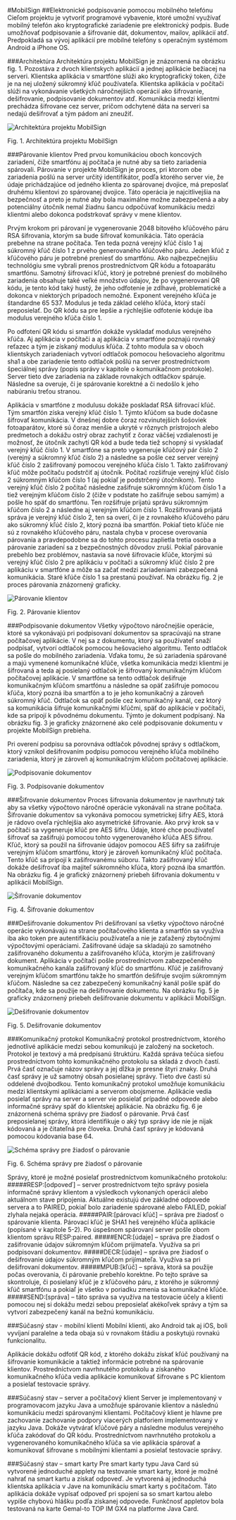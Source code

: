 #MobilSign
##Elektronické podpisovanie pomocou mobilného telefónu
Cieľom projektu je vytvoriť programové vybavenie, ktoré umožní využívať mobilný telefón ako kryptografické zariadenie pre elektronický podpis. Bude umožňovať podpisovanie a šifrovanie dát, dokumentov, mailov, aplikácií atď. Predpokladá sa vývoj aplikácií pre mobilné telefóny s operačným systémom Android a iPhone OS.

###Architektúra
Architektúra projektu MobilSign je znázornená na obrázku fig. 1. Pozostáva z dvoch klientskych aplikácií a jednej aplikácie bežiacej na serveri. Klientska aplikácia v smartfóne slúži ako kryptografický token, čiže je na nej uložený súkromný kľúč používateľa. Klientska aplikácia v počítači slúži na vykonávanie všetkých náročnejších operácií ako šifrovanie, dešifrovanie, podpisovanie dokumentov atď. Komunikácia medzi klientmi prechádza šifrovane cez server, pričom odchytené dáta na serveri sa nedajú dešifrovať a tým pádom ani zneužiť.

![Architektúra projektu MobilSign](http://i60.tinypic.com/rjmutk.png "Fig. 1. Architektúra projektu MobilSign")

Fig. 1. Architektúra projektu MobilSign

###Párovanie klientov
Pred prvou komunikáciou oboch koncových zariadení, čiže smartfónu aj počítača je nutné aby sa tieto zariadenia spárovali. Párovanie v projekte MobilSign je proces, pri ktorom obe zariadenia pošlú na server určitý identifikátor, podľa ktorého server vie, že údaje prichádzajúce od jedného klienta zo spárovanej dvojice, má preposlať druhému klientovi zo spárovanej dvojice. Táto operácia je najcitlivejšia na bezpečnosť a preto je nutné aby bola maximálne možne zabezpečená a aby potenciálny útočník nemal žiadnu šancu odpočúvať komunikáciu medzi klientmi alebo dokonca podstrkovať správy v mene klientov.

Prvým krokom pri párovaní je vygenerovanie 2048 bitového kľúčového páru RSA šifrovania, ktorým sa bude šifrovať komunikácia. Táto operácia prebehne na strane počítača. Ten teda pozná verejný kľúč číslo 1 aj súkromný kľúč číslo 1 z prvého generovaného kľúčového páru. Jeden kľúč z kľúčového páru je potrebné preniesť do smartfónu. Ako najbezpečnejšiu technológiu sme vybrali prenos prostredníctvom QR kódu a fotoaparátu smartfónu. Samotný šifrovací kľúč, ktorý je potrebné preniesť do mobilného zariadenia obsahuje také veľké množstvo údajov, že po vygenerovaní QR kódu, je tento kód taký hustý, že jeho odfotenie je zdĺhavé, problematické a dokonca v niektorých prípadoch nemožné. Exponent verejného kľúča je štandardne 65 537. Modulus je teda základ celého kľúča, ktorý stačí preposielať. Do QR kódu sa pre lepšie a rýchlejšie odfotenie kóduje iba modulus verejného kľúča číslo 1. 

Po odfotení QR kódu si smartfón dokáže vyskladať modulus verejného kľúča. Aj aplikácia v počítači a aj aplikácia v smartfóne poznajú rovnaký reťazec a tým je získaný modulus kľúča. Z tohto modula sa v oboch klientskych zariadeniach vytvorí odtlačok pomocou hešovacieho algoritmu sha1 a obe zariadenie tento odtlačok pošlú na server prostredníctvom špeciálnej správy (popis správy v kapitole o komunikačnom protokole). Server tieto dve zariadenia na základe rovnakých odtlačkov spáruje. Následne sa overuje, či je spárovanie korektné a či nedošlo k jeho nabúraniu treťou stranou.

Aplikácia v smartfóne z modulusu dokáže poskladať RSA šifrovací kľúč. Tým smartfón získa verejný kľúč číslo 1. Týmto kľúčom sa bude dočasne šifrovať komunikácia. V dnešnej dobre čoraz rozvinutejších šošoviek fotoaparátov, ktoré sú čoraz menšie a ukryté v rôznych prístrojoch alebo predmetoch a dokážu ostrý obraz zachytiť z čoraz väčšej vzdialenosti je možnosť, že útočník zachytí QR kód a bude teda tiež schopný si vyskladať verejný kľúč číslo 1. V smartfóne sa preto vygeneruje kľúčový pár číslo 2 (verejný a súkromný kľúč číslo 2) a následne sa pošle cez server verejný kľúč číslo 2 zašifrovaný pomocou verejného kľúča číslo 1. Takto zašifrovaný kľúč môže počítaču podstrčiť aj útočník. Počítač rozšifruje verejný kľúč číslo 2 súkromným kľúčom číslo 1 (aj pokiaľ je podstrčený útočníkom). Tento verejný kľúč číslo 2 počítač následne zašifruje súkromným kľúčom číslo 1 a tiež verejným kľúčom číslo 2 (čiže v podstate ho zašifruje sebou samým) a pošle ho späť do smartfónu. Ten rozšifruje prijatú správu súkromným kľúčom číslo 2 a následne aj verejným kľúčom číslo 1. Rozšifrovaná prijatá správa je verejný kľúč číslo 2, ten sa overí, či je z rovnakého kľúčového páru ako súkromný kľúč číslo 2, ktorý pozná iba smartfón. Pokiaľ tieto kľúče nie sú z rovnakého kľúčového páru, nastala chyba v procese overovania párovania a pravdepodobne sa do tohto procesu zaplietla tretia osoba a párovanie zariadení sa z bezpečnostných dôvodov zruší. Pokiaľ párovanie prebehlo bez problémov, nastavia sa nové šifrovacie kľúče, ktorými sú verejný kľúč číslo 2 pre aplikáciu v počítači a súkromný kľúč číslo 2 pre aplikáciu v smartfóne a môže sa začať medzi zariadeniami zabezpečená komunikácia. Staré kľúče číslo 1 sa prestanú používať. Na obrázku fig. 2 je proces párovania znázornený graficky.

![Párovanie klientov](http://i62.tinypic.com/2uiks9k.png "Fig. 2. Párovanie klientov")

Fig. 2. Párovanie klientov

###Podpisovanie dokumentov
Všetky výpočtovo náročnejšie operácie, ktoré sa vykonávajú pri podpisovaní dokumentov sa spracúvajú na strane počítačovej aplikácie. V nej sa z dokumentu, ktorý sa používateľ snaží podpísať, vytvorí odtlačok pomocou hešovacieho algoritmu. Tento odtlačok sa pošle do mobilného zariadenia. Vďaka tomu, že sú zariadenia spárované a majú vymenené komunikačné kľúče, všetka komunikácia medzi klientmi je šifrovaná a teda aj posielaný odtlačok je šifrovaný komunikačným kľúčom počítačovej aplikácie. V smartfóne sa tento odtlačok dešifruje komunikačným kľúčom smartfónu a následne sa opäť zašifruje pomocou kľúča, ktorý pozná iba smartfón a to je jeho komunikačný a zároveň súkromný kľúč. Odtlačok sa opäť pošle cez komunikačný kanál, cez ktorý sa komunikácia šifruje komunikačnými kľúčmi, späť do aplikácie v počítači, kde sa pripojí k pôvodnému dokumentu. Týmto je dokument podpísaný. Na obrázku fig. 3 je graficky znázornené ako celé podpisovanie dokumentu v projekte MobilSign prebieha.

Pri overení podpisu sa porovnáva odtlačok pôvodnej správy s odtlačkom, ktorý vznikol dešifrovaním podpisu pomocou verejného kľúča mobilného zariadenia, ktorý je zároveň aj komunikačným kľúčom počítačovej aplikácie.

![Podpisovanie dokumentov](http://i60.tinypic.com/2ezs55x.png "Fig. 3. Podpisovanie dokumentov")

Fig. 3. Podpisovanie dokumentov

###Šifrovanie dokumentov
Proces šifrovania dokumentov je navrhnutý tak aby sa všetky výpočtovo náročné operácie vykonávali na strane počítača. Šifrovanie dokumentov sa vykonáva pomocou symetrickej šifry AES, ktorá je rádovo oveľa rýchlejšia ako asymetrické šifrovanie. Ako prvý krok sa v počítači sa vygeneruje kľúč pre AES šifru. Údaje, ktoré chce používateľ šifrovať sa zašifrujú pomocou tohto vygenerovaného kľúča AES šifrou. Kľúč, ktorý sa použil na šifrovanie údajov pomocou AES šifry sa zašifruje verejným kľúčom smartfónu, ktorý je zároveň komunikačný kľúč počítača. Tento kľúč sa pripojí k zašifrovanému súboru. Takto zašifrovaný kľúč dokáže dešifrovať iba majiteľ súkromného kľúča, ktorý pozná iba smartfón. Na obrázku fig. 4 je grafický znázornený priebeh šifrovania dokumentu v aplikácii MobilSign.

![Šifrovanie dokumentov](http://i58.tinypic.com/143josi.png "Fig. 4. Šifrovanie dokumentov")

Fig. 4. Šifrovanie dokumentov

###Dešifrovanie dokumentov
Pri dešifrovaní sa všetky výpočtovo náročné operácie vykonávajú na strane počítačového klienta a smartfón sa využíva iba ako token pre autentifikáciu používateľa a nie je zaťažený zbytočnými výpočtovými operáciami. Zašifrované údaje sa skladajú zo samotného zašifrovaného dokumentu a zašifrovaného kľúča, ktorým je zašifrovaný dokument. Aplikácia v počítači pošle prostredníctvom zabezpečeného komunikačného kanála zašifrovaný kľúč do smartfónu. Kľúč je zašifrovaný verejným kľúčom smartfónu takže ho smartfón dešifruje svojim súkromným kľúčom. Následne sa cez zabezpečený komunikačný kanál pošle späť do počítača, kde sa použije na dešifrovanie dokumentu. Na obrázku fig. 5 je graficky znázornený priebeh dešifrovanie dokumentu v aplikácii MobilSign.

![Dešifrovanie dokumentov](http://i60.tinypic.com/nn06yp.png "Fig. 5. Dešifrovanie dokumentov")

Fig. 5. Dešifrovanie dokumentov

###Komunikačný protokol
Komunikačný protokol prostredníctvom, ktorého jednotlivé aplikácie medzi sebou komunikujú je založený na socketoch. Protokol je textový a má predpísanú štruktúru. Každá správa tečúca sieťou prostredníctvom tohto komunikačného protokolu sa skladá z dvoch častí. Prvá časť označuje názov správy a jej dĺžka je presne štyri znaky. Druhá časť správy je už samotný obsah posielanej správy. Tieto dve časti sú oddelené dvojbodkou. Tento komunikačný protokol umožňuje komunikáciu medzi klientskymi aplikáciami a serverom obojsmerne. Aplikácie vedia posielať správy na server a server vie posielať prípadné odpovede alebo informačné správy späť do klientskej aplikácie. Na obrázku fig. 6 je znázornená schéma správy pre žiadosť o párovanie. Prvá časť preposielanej správy, ktorá identifikuje o aký typ správy ide nie je nijak kódovaná a je čitateľná pre človeka. Druhá časť správy je kódovaná pomocou kódovania base 64.

![Schéma správy pre žiadosť o párovanie](http://i57.tinypic.com/2w4bbs2.png "Fig. 6. Schéma správy pre žiadosť o párovanie")

Fig. 6. Schéma správy pre žiadosť o párovanie

Správy, ktoré je možné posielať prostredníctvom komunikačného protokolu:
#####RESP:[odpoveď] 
– server prostredníctvom tejto správy posiela informačné správy klientom a výsledkoch vykonaných operácii alebo aktuálnom stave pripojenia. Aktuálne existujú dve základné odpovede servera a to PAIRED, pokiaľ bolo zariadenie spárované alebo FAILED, pokiaľ zlyhala nejaká operácia.
#####PAIR:[párovací kľúč]
– správa pre žiadosť o spárovanie klienta. Párovací kľúč je SHA1 heš verejného kľúča aplikácie (popísané v kapitole 5-2). Po úspešnom spárovaní server pošle obom klientom správu RESP:paired.
#####ENCR:[údaje]
– správa pre žiadosť o zašifrovanie údajov súkromným kľúčom prijímateľa. Využíva sa pri podpisovaní dokumentov.
#####DECR:[údaje]
– správa pre žiadosť o dešifrovanie údajov súkromným kľúčom prijímateľa. Využíva sa pri dešifrovaní dokumentov.
#####MPUB:[kľúč]
– správa, ktorá sa použije počas overovania, či párovanie prebehlo korektne. Po tejto správe sa skontroluje, či posielaný kľúč je z kľúčového páru, z ktorého je súkromný kľúč smartfónu a pokiaľ je všetko v poriadku zmenia sa komunikačné kľúče.
#####SEND:[správa]
– táto správa sa využíva na testovacie účely a klienti pomocou nej si dokážu medzi sebou preposielať akékoľvek správy a tým sa vytvorí zabezpečený kanál na bežnú komunikáciu.

###Súčasný stav - mobilní klienti 
Mobilní klienti, ako Android tak aj iOS, boli vyvíjaní paralelne a teda obaja sú v rovnakom štádiu a poskytujú rovnakú funkcionalitu. 

Aplikácie dokážu odfotiť QR kód, z ktorého dokážu získať kľúč používaný na šifrovanie komunikácie a taktiež informácie potrebné na spárovanie klientov. Prostredníctvom navrhnutého protokolu a získaného komunikačného kľúča vedia aplikácie komunikovať šifrovane s PC klientom a posielať testovacie správy. 

###Súčasný stav – server a počítačový klient
Server je implementovaný v programovacom jazyku Java a umožňuje spárovanie klientov a následnú komunikáciu medzi spárovanými klientami.
Počítačový klient je hlavne pre zachovanie zachovanie podpory viacerých platforiem implementovaný v jazyku Java. Dokáže vytvárať kľúčové páry a následne modulus verejného kľúča zakódovať do QR kódu. Prostredníctvom navrhnutého protokolu a vygenerovaného komunikačného kľúča sa vie aplikácia spárovať a komunikovať šifrovane s mobilnými klientami a posielať testovacie správy.

###Súčasný stav – smart karty
Pre smart karty typu Java Card sú vytvorené jednoduché applety na testovanie smart karty, ktoré je možné nahrať na smart kartu a získať odpoveď. Je vytvorená aj jednoduchá klientska aplikácia v Jave na komunikáciu smart karty s počítačom. Táto aplikácia dokáže vypísať odpoveď pri spojení sa so smart kartou alebo vypíše chybovú hlášku podľa získanej odpovede. Funkčnosť appletov bola testovaná na karte Gemal-to TOP IM GX4 na platforme Java Card.

